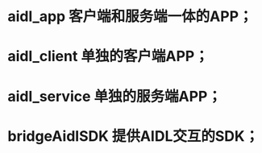 # aidl_app 客户端和服务端一体的APP；
# aidl_client 单独的客户端APP；
# aidl_service 单独的服务端APP；
# bridgeAidlSDK 提供AIDL交互的SDK；
